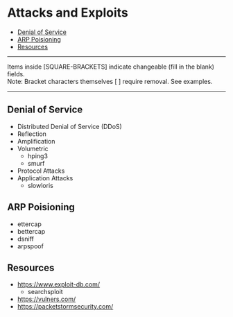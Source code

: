 # Attacks and Exploits

* [Denial of Service](#denial-of-service)
* [ARP Poisioning](#arp-poisoning)
* [Resources](#resources)

*********************************************************************************
Items inside [SQUARE-BRACKETS] indicate changeable (fill in the blank) fields.  
Note: Bracket characters themselves [ ] require removal. See examples.
*********************************************************************************

## Denial of Service
* Distributed Denial of Service (DDoS)
* Reflection
* Amplification
* Volumetric
   * hping3
   * smurf
* Protocol Attacks
* Application Attacks
   * slowloris

## ARP Poisioning
* ettercap
* bettercap
* dsniff
* arpspoof

## Resources
* https://www.exploit-db.com/
   * searchsploit
* https://vulners.com/
* https://packetstormsecurity.com/
